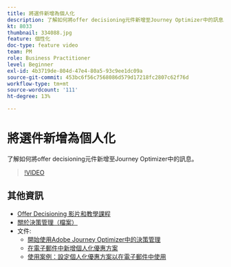 ```yaml
---
title: 將選件新增為個人化
description: 了解如何將offer decisioning元件新增至Journey Optimizer中的訊息。
kt: 8033
thumbnail: 334088.jpg
feature: 個性化
doc-type: feature video
team: PM
role: Business Practitioner
level: Beginner
exl-id: 4b3719de-804d-47e4-80a5-93c9ee1dc09a
source-git-commit: 453bc6f56c7568086d579d17218fc2807c62f76d
workflow-type: tm+mt
source-wordcount: '111'
ht-degree: 13%

---
```


# 將選件新增為個人化

了解如何將offer decisioning元件新增至Journey Optimizer中的訊息。

>[!VIDEO](https://video.tv.adobe.com/v/334088?quality=12)

## 其他資訊

* [Offer Decisioning 影片和教學課程](https://experienceleague.adobe.com/docs/offer-decisioning-learn/tutorials/overview.html?lang=zh-Hant)
* [關於決策管理（檔案）](https://experienceleague.adobe.com/docs/journey-optimizer/using/offer-decisioniong/get-started/starting-offer-decisioning.html)
* 文件:
   * [開始使用Adobe Journey Optimizer中的決策管理](https://experienceleague.adobe.com/docs/journey-optimizer/using/offer-decisioniong/get-started/starting-offer-decisioning.html)
   * [在電子郵件中新增個人化優惠方案](https://experienceleague.adobe.com/docs/journey-optimizer/using/create-messages/deliver-personalized-offers.html)
   * [使用案例：設定個人化優惠方案以在電子郵件中使用](https://experienceleague.adobe.com/docs/journey-optimizer/using/offer-decisioniong/get-started/offers-e2e.html)
